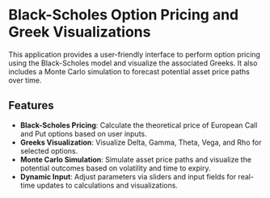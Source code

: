 # Black-Scholes Option Pricing and Greek Visualizations

This application provides a user-friendly interface to perform option pricing using the Black-Scholes model and visualize the associated Greeks. It also includes a Monte Carlo simulation to forecast potential asset price paths over time.

## Features

- **Black-Scholes Pricing**: Calculate the theoretical price of European Call and Put options based on user inputs.
- **Greeks Visualization**: Visualize Delta, Gamma, Theta, Vega, and Rho for selected options.
- **Monte Carlo Simulation**: Simulate asset price paths and visualize the potential outcomes based on volatility and time to expiry.
- **Dynamic Input**: Adjust parameters via sliders and input fields for real-time updates to calculations and visualizations.
